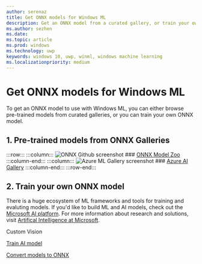 ```yaml
---
author: serenaz
title: Get ONNX models for Windows ML
description: Get an ONNX model from a curated gallery, or train your own ONNX model for Windows ML.
ms.author: sezhen
ms.date: 
ms.topic: article
ms.prod: windows
ms.technology: uwp
keywords: windows 10, uwp, winml, windows machine learning
ms.localizationpriority: medium
---
```


# Get ONNX models for Windows ML

To get an ONNX model to use with Windows ML, you can either browse pre-trained models from curated galleries, or you can train your own ONNX model.

## 1. Pre-trained models from ONNX Galleries

:::row:::
    :::column:::
        ![ONNX Github screenshot](http://via.placeholder.com/1000x150)
        ### [ONNX Model Zoo](https://github.com/onnx/models)
    :::column-end:::
    :::column:::
        ![Azure ML Gallery screenshot](http://via.placeholder.com/1000x150)
        ### [Azure AI Gallery](https://gallery.azure.ai/models)
    :::column-end:::
:::row-end:::

## 2. Train your own ONNX model

There is a huge ecosystem of ML frameworks and tools for training and evaluting models. If you'd like to build ML and AI models, check out the [Microsoft AI platform](https://azure.microsoft.com/en-us/overview/ai-platform/). For more information about research and solutions, visit [Artifical Intelligence at Microsoft](https://www.microsoft.com/ai).

Custom Vision

[Train AI model](train-model.md)

[Convert models to ONNX](conversion-samples.md)